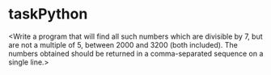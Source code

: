 # taskPython
<Write a program that will find all such numbers which are divisible by 7, but are not a multiple of 5, between 2000 and 3200 (both included). The numbers obtained should be returned in a comma-separated sequence on a single line.>
